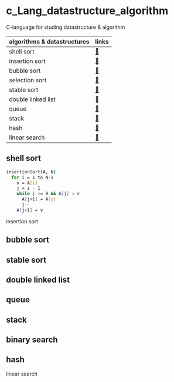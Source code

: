 # c_Lang_datastructure_algorithm
C-language for studing datastructure &amp; algorithm

| algorithms & datastructures   | links |
| --- | --- |
| shell sort | [🔗](#shell-sort) |
| insertion sort | [🔗](insertion-sort) |
| bubble sort | [🔗](bubble-sort) |
| selection sort | [🔗](selection-sort) |
| stable sort |  [🔗](stable-sort) |
| double linked list | [🔗](double-linked-list) |
| queue | [🔗](queue) |
| stack | [🔗](stack) |
| hash | [🔗](hash) |
| linear search | [🔗](linear-search) |

 ## shell sort
```bash
insertionSort(A, N)
  for i = 1 to N-1
    v = A[i]
    j = i - 1
    while j >= 0 && A[j] > v
      A[j+1] = A[j]
      j--
    A[j+1] = v
```
<h>insertion sort</h>
  <p>
  </p>
  
  ## bubble sort
  <p>
  </p>
  
  ## stable sort
  <p>
  </p>
  
  ## double linked list
  <p>
  </p>
  
  ## queue
  <p>
  </p>
  
  ## stack
  <p>
  </p>
  
  ## binary search
  <p>
  </p>
  
  ## hash
  <p>
  </p>
  
<h>linear search</h>
  <p>
  </p>

